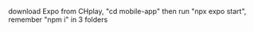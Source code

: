 download Expo from CHplay,
"cd mobile-app" then run "npx expo start",
remember "npm i" in 3 folders
